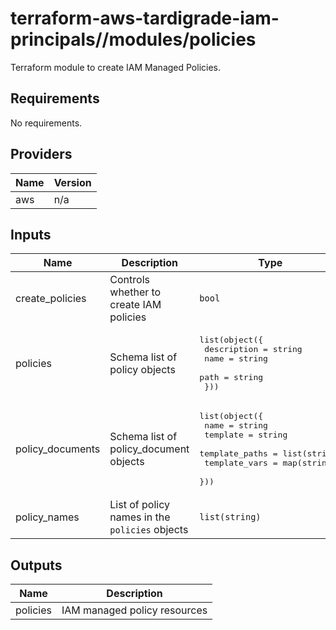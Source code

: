 # terraform-aws-tardigrade-iam-principals//modules/policies

Terraform module to create IAM Managed Policies.


<!-- BEGIN TFDOCS -->
## Requirements

No requirements.

## Providers

| Name | Version |
|------|---------|
| aws | n/a |

## Inputs

| Name | Description | Type | Default | Required |
|------|-------------|------|---------|:--------:|
| create\_policies | Controls whether to create IAM policies | `bool` | `true` | no |
| policies | Schema list of policy objects | <pre>list(object({<br>    description = string<br>    name        = string<br>    path        = string<br>  }))</pre> | `[]` | no |
| policy\_documents | Schema list of policy\_document objects | <pre>list(object({<br>    name           = string<br>    template       = string<br>    template_paths = list(string)<br>    template_vars  = map(string)<br>  }))</pre> | `[]` | no |
| policy\_names | List of policy names in the `policies` objects | `list(string)` | `[]` | no |

## Outputs

| Name | Description |
|------|-------------|
| policies | IAM managed policy resources |

<!-- END TFDOCS -->
